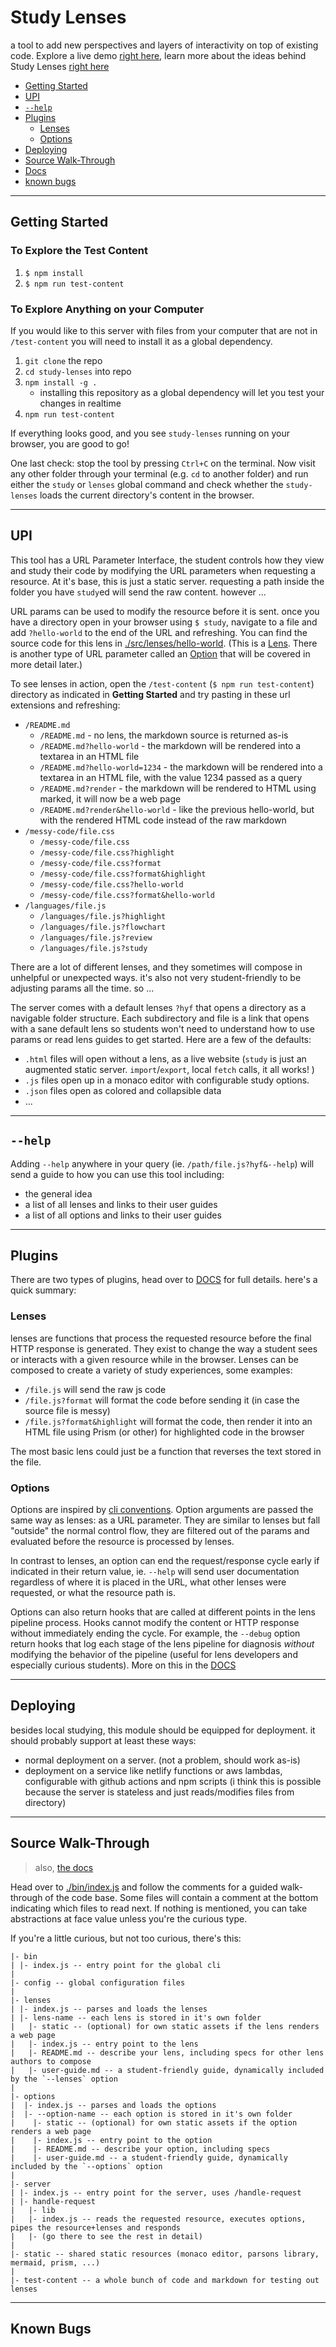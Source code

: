 # Study Lenses

a tool to add new perspectives and layers of interactivity on top of existing
code. Explore a live demo
[right here](https://study-lenses-demo.onrender.com/?--defaults), learn more
about the ideas behind Study Lenses
[right here](https://denepo.js.org)

- [Getting Started](#getting-started)
- [UPI](#upi)
- [`--help`](#--help)
- [Plugins](#plugins)
  - [Lenses](#lenses)
  - [Options](#options)
- [Deploying](#deploying)
- [Source Walk-Through](#source-walk-through)
- [Docs](./DOCS.md)
- [known bugs](#known-bugs)

---

## Getting Started

### To Explore the Test Content

1. `$ npm install`
2. `$ npm run test-content`

### To Explore Anything on your Computer

If you would like to this server with files from your computer that are not in
`/test-content` you will need to install it as a global dependency.

1. `git clone` the repo
2. `cd study-lenses` into repo
3. `npm install -g .`
   - installing this repository as a global dependency will let you test your
     changes in realtime
4. `npm run test-content`

If everything looks good, and you see `study-lenses` running on your browser, you are good to go!

One last check: stop the tool by pressing `Ctrl+C` on the terminal. 
Now visit any other folder through your terminal (e.g. `cd` to another folder) 
and run either the `study` or `lenses` global command and check whether the `study-lenses` loads 
the current directory's content in the browser.

---

## UPI

This tool has a URL Parameter Interface, the student controls how they view and
study their code by modifying the URL parameters when requesting a resource. At
it's base, this is just a static server. requesting a path inside the folder you
have `study`ed will send the raw content. however ...

URL params can be used to modify the resource before it is sent. once you have a
directory open in your browser using `$ study`, navigate to a file and add
`?hello-world` to the end of the URL and refreshing. You can find the source
code for this lens in [./src/lenses/hello-world](./src/lenses/hello-world).
(This is a [Lens](#lens). There is another type of URL parameter called an
[Option](#option) that will be covered in more detail later.)

To see lenses in action, open the `/test-content` (`$ npm run test-content`)
directory as indicated in **Getting Started** and try pasting in these url
extensions and refreshing:

- `/README.md`
  - `/README.md` - no lens, the markdown source is returned as-is
  - `/README.md?hello-world` - the markdown will be rendered into a textarea in
    an HTML file
  - `/README.md?hello-world=1234` - the markdown will be rendered into a
    textarea in an HTML file, with the value 1234 passed as a query
  - `/README.md?render` - the markdown will be rendered to HTML using marked, it
    will now be a web page
  - `/README.md?render&hello-world` - like the previous hello-world, but with
    the rendered HTML code instead of the raw markdown
- `/messy-code/file.css`
  - `/messy-code/file.css`
  - `/messy-code/file.css?highlight`
  - `/messy-code/file.css?format`
  - `/messy-code/file.css?format&highlight`
  - `/messy-code/file.css?hello-world`
  - `/messy-code/file.css?format&hello-world`
- `/languages/file.js`
  - `/languages/file.js?highlight`
  - `/languages/file.js?flowchart`
  - `/languages/file.js?review`
  - `/languages/file.js?study`

There are a lot of different lenses, and they sometimes will compose in
unhelpful or unexpected ways. it's also not very student-friendly to be
adjusting params all the time. so ...

The server comes with a default lenses `?hyf` that opens a directory as a
navigable folder structure. Each subdirectory and file is a link that opens with
a sane default lens so students won't need to understand how to use params or
read lens guides to get started. Here are a few of the defaults:

- `.html` files will open without a lens, as a live website (`study` is just an
  augmented static server. `import`/`export`, local `fetch` calls, it all works!
  )
- `.js` files open up in a monaco editor with configurable study options.
- `.json` files open as colored and collapsible data
- ...

---

## `--help`

Adding `--help` anywhere in your query (ie. `/path/file.js?hyf&--help`) will
send a guide to how you can use this tool including:

- the general idea
- a list of all lenses and links to their user guides
- a list of all options and links to their user guides

---

## Plugins

There are two types of plugins, head over to [DOCS](./DOCS.md) for full details.
here's a quick summary:

### Lenses

lenses are functions that process the requested resource before the final HTTP
response is generated. They exist to change the way a student sees or interacts
with a given resource while in the browser. Lenses can be composed to create a
variety of study experiences, some examples:

- `/file.js` will send the raw js code
- `/file.js?format` will format the code before sending it (in case the source
  file is messy)
- `/file.js?format&highlight` will format the code, then render it into an HTML
  file using Prism (or other) for highlighted code in the browser

The most basic lens could just be a function that reverses the text stored in
the file.

### Options

Options are inspired by
[cli conventions](https://nullprogram.com/blog/2020/08/01/). Option arguments
are passed the same way as lenses: as a URL parameter. They are similar to
lenses but fall "outside" the normal control flow, they are filtered out of the
params and evaluated before the resource is processed by lenses.

In contrast to lenses, an option can end the request/response cycle early if
indicated in their return value, ie. `--help` will send user documentation
regardless of where it is placed in the URL, what other lenses were requested,
or what the resource path is.

Options can also return hooks that are called at different points in the lens
pipeline process. Hooks cannot modify the content or HTTP response without
immediately ending the cycle. For example, the `--debug` option return hooks
that log each stage of the lens pipeline for diagnosis _without_ modifying the
behavior of the pipeline (useful for lens developers and especially curious
students). More on this in the [DOCS](./DOCS.md)

---

## Deploying

besides local studying, this module should be equipped for deployment. it should
probably support at least these ways:

- normal deployment on a server. (not a problem, should work as-is)
- deployment on a service like netlify functions or aws lambdas, configurable
  with github actions and npm scripts (i think this is possible because the
  server is stateless and just reads/modifies files from directory)

---

## Source Walk-Through

> also, [the docs](./DOCS.md)

Head over to [./bin/index.js](./bin/index.js) and follow the comments for a
guided walk-through of the code base. Some files will contain a comment at the
bottom indicating which files to read next. If nothing is mentioned, you can
take abstractions at face value unless you're the curious type.

If you're a little curious, but not too curious, there's this:

```
|- bin
| |- index.js -- entry point for the global cli
|
|- config -- global configuration files
|
|- lenses
| |- index.js -- parses and loads the lenses
| |- lens-name -- each lens is stored in it's own folder
|   |- static -- (optional) for own static assets if the lens renders a web page
|   |- index.js -- entry point to the lens
|   |- README.md -- describe your lens, including specs for other lens authors to compose
|   |- user-guide.md -- a student-friendly guide, dynamically included by the `--lenses` option
|
|- options
|  |- index.js -- parses and loads the options
|  |- --option-name -- each option is stored in it's own folder
|    |- static -- (optional) for own static assets if the option renders a web page
|    |- index.js -- entry point to the option
|    |- README.md -- describe your option, including specs
|    |- user-guide.md -- a student-friendly guide, dynamically included by the `--options` option
|
|- server
| |- index.js -- entry point for the server, uses /handle-request
| |- handle-request
|   |- lib
|   |- index.js -- reads the requested resource, executes options, pipes the resource+lenses and responds
|   |- (go there to see the rest in detail)
|
|- static -- shared static resources (monaco editor, parsons library, mermaid, prism, ...)
|
|- test-content -- a whole bunch of code and markdown for testing out lenses
```

---

## Known Bugs
